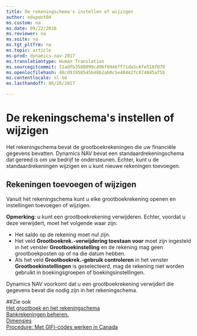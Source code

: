 ```yaml
---
title: De rekeningschema's instellen of wijzigen
author: edupont04
ms.custom: na
ms.date: 09/22/2016
ms.reviewer: na
ms.suite: na
ms.tgt_pltfrm: na
ms.topic: article
ms-prod: dynamics-nav-2017
ms.translationtype: Human Translation
ms.sourcegitcommit: 51adfb3588099c496f0946ff71da5c6fe518f070
ms.openlocfilehash: 48cd91958545b40b2ab0c5e48442fc874845af5b
ms.contentlocale: nl-be
ms.lasthandoff: 06/26/2017

---
```


# <a name="set-up-or-change-the-chart-of-accounts"></a>De rekeningschema's instellen of wijzigen
Het rekeningschema bevat de grootboekrekeningen die uw financiële gegevens bevatten. Dynamics NAV bevat een standaardrekeningschema dat gereed is om uw bedrijf te ondersteunen.
Echter, kunt u de standaardrekeningen wijzigen en u kunt nieuwe rekeningen toevoegen.  

## <a name="adding-or-changing-accounts"></a>Rekeningen toevoegen of wijzigen
Vanuit het rekeningschema kunt u elke grootboekrekening openen en instellingen toevoegen of wijzigen.

**Opmerking**: u kunt een grootboekrekening verwijderen. Echter, voordat u deze verwijdert, moet het volgende waar zijn:  
- Het saldo op de rekening moet nul zijn.  
- Het veld **Grootboekrek.-verwijdering toestaan voor** moet zijn ingesteld in het venster **Grootboekinstelling** en de rekening mag geen grootboekposten op of na die datum hebben.  
- Als het veld **Grootboekrek.-gebruik controleren** in het venster **Grootboekinstellingen** is geselecteerd, mag de rekening niet worden gebruikt in boekingsgroepen of boekingsinstellingen.  

Dynamics NAV voorkomt dat u een grootboekrekening verwijdert die gegevens bevat die nodig zijn in het rekeningschema.  

##<a name="see-also"></a>Zie ook  
[Het grootboek en het rekeningschema](finance-setup-general-ledger.md)  
[Bankrekeningen beheren.](bank-manage-bank-accounts.md)  
[Dimensies](finance-setup-dimensions.md)  
[Procedure: Met GIFI-codes werken in Canada](ca-finance-setup-work-GiFI-codes.md)

